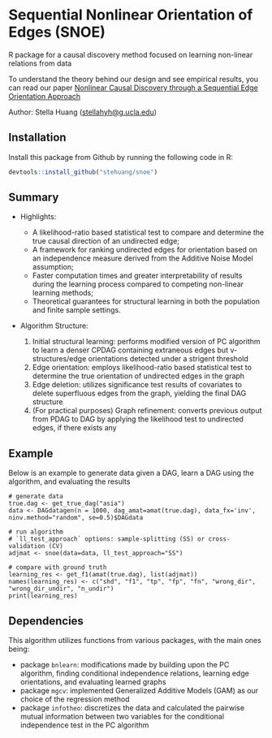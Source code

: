 

# Sequential Nonlinear Orientation of Edges (SNOE)

R package for a causal discovery method focused on learning non-linear relations from data

To understand the theory behind our design and see empirical results, you can read our paper [Nonlinear Causal Discovery through a Sequential Edge Orientation Approach](https://arxiv.org/abs/2506.05590)

Author: Stella Huang (stellahyh@g.ucla.edu)

## Installation

Install this package from Github by running the following code in R:

```r
devtools::install_github("stehuang/snoe")
```

## Summary

- Highlights: 

	- A likelihood-ratio based statistical test to compare and determine the true causal direction of an undirected edge;
	- A framework for ranking undirected edges for orientation based on an independence measure derived from the Additive Noise Model assumption;
	- Faster computation times and greater interpretability of results during the learning process compared to competing non-linear learning methods;
	- Theoretical guarantees for structural learning in both the population and finite sample settings.


- Algorithm Structure:

	1. Initial structural learning: performs modified version of PC algorithm to learn a denser CPDAG containing extraneous edges but v-structures/edge orientations detected under a strigent threshold
	2. Edge orientation: employs likelihood-ratio based statistical test to determine the true orientation of undirected edges in the graph
	3. Edge deletion: utilizes significance test results of covariates to delete superfluous edges from the graph, yielding the final DAG structure
	4. (For practical purposes) Graph refinement: converts previous output from PDAG to DAG by applying the likelihood test to undirected edges, if there exists any


## Example

Below is an example to generate data given a DAG, learn a DAG using the algorithm, and evaluating the results

```{r}
# generate data
true.dag <- get_true_dag("asia")
data <- DAGdatagen(n = 1000, dag_amat=amat(true.dag), data_fx='inv', ninv.method="random", se=0.5)$DAGdata

# run algorithm
# `ll_test_approach` options: sample-splitting (SS) or cross-validation (CV)
adjmat <- snoe(data=data, ll_test_approach="SS")

# compare with ground truth
learning_res <- get_f1(amat(true.dag), list(adjmat))
names(learning_res) <- c("shd", "f1", "tp", "fp", "fn", "wrong_dir", "wrong_dir_undir", "n_undir")
print(learning_res)
```

## Dependencies

This algorithm utilizes functions from various packages, with the main ones being:

- package `bnlearn`: modifications made by building upon the PC algorithm, finding conditional independence relations, learning edge orientations, and evaluating learned graphs
- package `mgcv`: implemented Generalized Additive Models (GAM) as our choice of the regression method
- package `infotheo`: discretizes the data and calculated the pairwise mutual information between two variables for the conditional independence test in the PC algorithm







